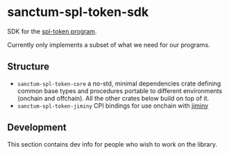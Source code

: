 # sanctum-spl-token-sdk

SDK for the [spl-token program](https://docs.rs/spl-token/latest/spl_token/).

Currently only implements a subset of what we need for our programs.

## Structure

- `sanctum-spl-token-core` a no-std, minimal dependencies crate defining common base types and procedures portable to different environments (onchain and offchain). All the other crates below build on top of it.
- `sanctum-spl-token-jiminy` CPI bindings for use onchain with [jiminy](https://github.com/igneous-labs/jiminy)

## Development

This section contains dev info for people who wish to work on the library.
